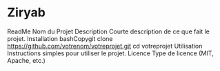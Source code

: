 # Ziryab
ReadMe
Nom du Projet
Description
Courte description de ce que fait le projet.
Installation
bashCopygit clone https://github.com/votrenom/votreprojet.git
cd votreprojet
Utilisation
Instructions simples pour utiliser le projet.
Licence
Type de licence (MIT, Apache, etc.)
